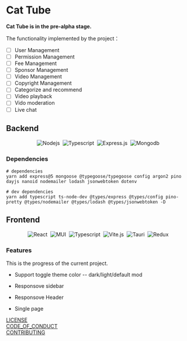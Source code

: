 # Cat Tube

**Cat Tube is in the pre-alpha stage.**

The functionality implemented by the project：

- [ ] User Management
- [ ] Permission Management
- [ ] Fee Management
- [ ] Sponsor Management
- [ ] Video Management
- [ ] Copyright Management
- [ ] Categorize and recommend
- [ ] Video playback
- [ ] Vido moderation
- [ ] Live chat

## Backend

<p align="center">
    <img alt="Nodejs" src="https://img.shields.io/badge/nodejs%20-%2320232a.svg?&style=for-the-badge&logo=node.js" style="margin:2px;"/>  
    <img alt="Typescript" src="https://img.shields.io/badge/typescript%20-%2320232a.svg?&style=for-the-badge&logo=typescript" style="margin:2px;"/>
    <img alt="Express.js" src="https://img.shields.io/badge/express%20-%2320232a.svg?&style=for-the-badge&logo=express" style="margin:2px;"/>
    <img alt="Mongodb" src="https://img.shields.io/badge/mongodb%20-%2320232a.svg?&style=for-the-badge&logo=mongodb" style="margin:2px;"/>
<br />
</P>

### Dependencies

```shell
# dependencies
yarn add express@5 mongoose @typegoose/typegoose config argon2 pino dayjs nanoid nodemailer lodash jsonwebtoken dotenv

# dev dependencies
yarn add typescript ts-node-dev @types/express @types/config pino-pretty @types/nodemailer @types/lodash @types/jsonwebtoken -D
```

## Frontend

<p align="center">
  <img alt="React" src="https://img.shields.io/badge/react%20-%2320232a.svg?&style=for-the-badge&logo=react" style="margin:2px;"/>
  <img alt="MUI" src="https://img.shields.io/badge/mui%20-%2320232a.svg?&style=for-the-badge&logo=mui" style="margin:2px;"/>
  <img alt="Typescript" src="https://img.shields.io/badge/typescript%20-%2320232a.svg?&style=for-the-badge&logo=typescript" style="margin:2px;"/>
  <img alt="Vite.js" src="https://img.shields.io/badge/vite%20-%2320232a.svg?&style=for-the-badge&logo=vite" style="margin:2px;"/>
  <img alt="Tauri" src="https://img.shields.io/badge/tauri%20-%2320232a.svg?&style=for-the-badge&logo=tauri" style="margin:2px;"/>
  <img alt="Redux" src="https://img.shields.io/badge/redux%20-%2320232a.svg?&style=for-the-badge&logo=redux" style="margin:2px;"/>
<br />
</P>

### Features

This is the progress of the current project.

- Support toggle theme color -- dark/light/default mod

- Responsove sidebar

- Responsove Header

- Single page

[LICENSE](../LICENSE)
<br />
[CODE_OF_CONDUCT](../CODE_OF_CONDUCT.md)
<br />
[CONTRIBUTING](../CONTRIBUTING.md)

